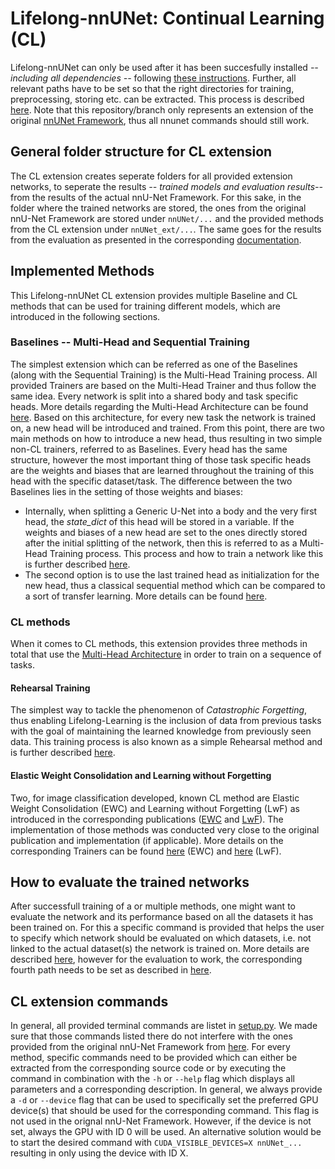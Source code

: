 # Lifelong-nnUNet: Continual Learning (CL)

Lifelong-nnUNet can only be used after it has been succesfully installed *-- including all dependencies --* following [these instructions](../README.md#installation). Further, all relevant paths have to be set so that the right directories for training, preprocessing, storing etc. can be extracted. This process is described [here](setting_up_paths.md). Note that this repository/branch only represents an extension of the original [nnUNet Framework](https://github.com/MIC-DKFZ/nnUNet), thus all nnunet commands should still work.


## General folder structure for CL extension
The CL extension creates seperate folders for all provided extension networks, to seperate the results *-- trained models and evaluation results--* from the results of the actual nnU-Net Framework. For this sake, in the folder where the trained networks are stored, the ones from the original nnU-Net Framework are stored under `nnUNet/...` and the provided methods from the CL extension under `nnUNet_ext/...`. The same goes for the results from the evaluation as presented in the corresponding [documentation](evaluation.md). 


## Implemented Methods
This Lifelong-nnUNet CL extension provides multiple Baseline and CL methods that can be used for training different models, which are introduced in the following sections.

### Baselines -- Multi-Head and Sequential Training
The simplest extension which can be referred as one of the Baselines (along with the Sequential Training) is the Multi-Head Training process. All provided Trainers are based on the Multi-Head Trainer and thus follow the same idea. Every network is split into a shared body and task specific heads. More details regarding the Multi-Head Architecture can be found [here](multihead_architecture.md). Based on this architecture, for every new task the network is trained on, a new head will be introduced and trained. From this point, there are two main methods on how to introduce a new head, thus resulting in two simple non-CL trainers, referred to as Baselines. Every head has the same structure, however the most important thing of those task specific heads are the weights and biases that are learned throughout the training of this head with the specific dataset/task. The difference between the two Baselines lies in the setting of those weights and biases:
*   Internally, when splitting a Generic U-Net into a body and the very first head, the *state_dict* of this head will be stored in a variable. If the weights and biases of a new head are set to the ones directly stored after the initial splitting of the network, then this is referred to as a Multi-Head Training process. This process and how to train a network like this is further described [here](multihead_training.md).
*   The second option is to use the last trained head as initialization for the new head, thus a classical sequential method which can be compared to a sort of transfer learning. More details can be found [here](sequential_training.md).

### CL methods
When it comes to CL methods, this extension provides three methods in total that use the [Multi-Head Architecture](multihead_architecture.md) in order to train on a sequence of tasks. 

#### Rehearsal Training
The simplest way to tackle the phenomenon of *Catastrophic Forgetting*, thus enabling Lifelong-Learning is the inclusion of data from previous tasks with the goal of maintaining the learned knowledge from previously seen data. This training process is also known as a simple Rehearsal method and is further described [here](rehearsal_training.md).

#### Elastic Weight Consolidation and Learning without Forgetting
Two, for image classification developed, known CL method are Elastic Weight Consolidation (EWC) and Learning without Forgetting (LwF) as introduced in the corresponding publications ([EWC](https://arxiv.org/pdf/1612.00796.pdf) and [LwF](https://arxiv.org/pdf/1606.09282.pdf)). The implementation of those methods was conducted very close to the original publication and implementation (if applicable). More details on the corresponding Trainers can be found [here](ewc_training.md) (EWC) and [here](lwf_training.md) (LwF).


## How to evaluate the trained networks
After successfull training of a or multiple methods, one might want to evaluate the network and its performance based on all the datasets it has been trained on. For this a specific command is provided that helps the user to specify which network should be evaluated on which datasets, i.e. not linked to the actual dataset(s) the network is trained on. More details are described [here](evaluation.md), however for the evaluation to work, the corresponding fourth path needs to be set as described in [here](setting_up_paths.md).


## CL extension commands
In general, all provided terminal commands are listet in [setup.py](https://github.com/camgbus/Lifelong-nnUNet/blob/continual_learning/setup.py). We made sure that those commands listed there do not interfere with the ones provided from the original nnU-Net Framework from [here](https://github.com/MIC-DKFZ/nnUNet/blob/master/setup.py). For every method, specific commands need to be provided which can either be extracted from the corresponding source code or by executing the command in combination with the `-h` or `--help` flag which displays all parameters and a corresponding description. In general, we always provide a `-d` or `--device` flag that can be used to specifically set the preferred GPU device(s) that should be used for the corresponding command. This flag is not used in the orignal nnU-Net Framework. However, if the device is not set, always the GPU with ID 0 will be used. An alternative solution would be to start the desired command with `CUDA_VISIBLE_DEVICES=X nnUNet_...` resulting in only using the device with ID X.